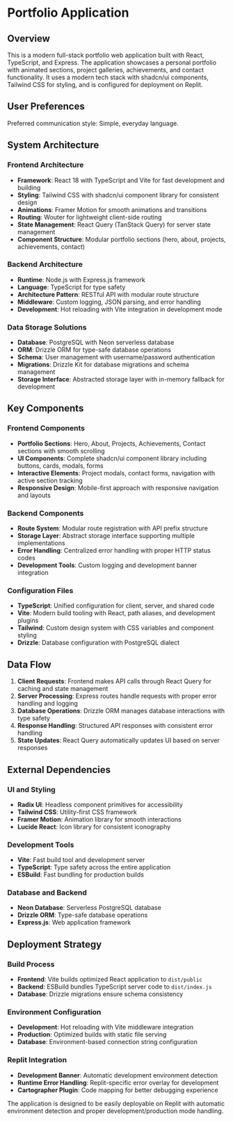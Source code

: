 # Portfolio Application

## Overview

This is a modern full-stack portfolio web application built with React, TypeScript, and Express. The application showcases a personal portfolio with animated sections, project galleries, achievements, and contact functionality. It uses a modern tech stack with shadcn/ui components, Tailwind CSS for styling, and is configured for deployment on Replit.

## User Preferences

Preferred communication style: Simple, everyday language.

## System Architecture

### Frontend Architecture
- **Framework**: React 18 with TypeScript and Vite for fast development and building
- **Styling**: Tailwind CSS with shadcn/ui component library for consistent design
- **Animations**: Framer Motion for smooth animations and transitions
- **Routing**: Wouter for lightweight client-side routing
- **State Management**: React Query (TanStack Query) for server state management
- **Component Structure**: Modular portfolio sections (hero, about, projects, achievements, contact)

### Backend Architecture
- **Runtime**: Node.js with Express.js framework
- **Language**: TypeScript for type safety
- **Architecture Pattern**: RESTful API with modular route structure
- **Middleware**: Custom logging, JSON parsing, and error handling
- **Development**: Hot reloading with Vite integration in development mode

### Data Storage Solutions
- **Database**: PostgreSQL with Neon serverless database
- **ORM**: Drizzle ORM for type-safe database operations
- **Schema**: User management with username/password authentication
- **Migrations**: Drizzle Kit for database migrations and schema management
- **Storage Interface**: Abstracted storage layer with in-memory fallback for development

## Key Components

### Frontend Components
- **Portfolio Sections**: Hero, About, Projects, Achievements, Contact sections with smooth scrolling
- **UI Components**: Complete shadcn/ui component library including buttons, cards, modals, forms
- **Interactive Elements**: Project modals, contact forms, navigation with active section tracking
- **Responsive Design**: Mobile-first approach with responsive navigation and layouts

### Backend Components
- **Route System**: Modular route registration with API prefix structure
- **Storage Layer**: Abstract storage interface supporting multiple implementations
- **Error Handling**: Centralized error handling with proper HTTP status codes
- **Development Tools**: Custom logging and development banner integration

### Configuration Files
- **TypeScript**: Unified configuration for client, server, and shared code
- **Vite**: Modern build tooling with React, path aliases, and development plugins
- **Tailwind**: Custom design system with CSS variables and component styling
- **Drizzle**: Database configuration with PostgreSQL dialect

## Data Flow

1. **Client Requests**: Frontend makes API calls through React Query for caching and state management
2. **Server Processing**: Express routes handle requests with proper error handling and logging
3. **Database Operations**: Drizzle ORM manages database interactions with type safety
4. **Response Handling**: Structured API responses with consistent error handling
5. **State Updates**: React Query automatically updates UI based on server responses

## External Dependencies

### UI and Styling
- **Radix UI**: Headless component primitives for accessibility
- **Tailwind CSS**: Utility-first CSS framework
- **Framer Motion**: Animation library for smooth interactions
- **Lucide React**: Icon library for consistent iconography

### Development Tools
- **Vite**: Fast build tool and development server
- **TypeScript**: Type safety across the entire application
- **ESBuild**: Fast bundling for production builds

### Database and Backend
- **Neon Database**: Serverless PostgreSQL database
- **Drizzle ORM**: Type-safe database operations
- **Express.js**: Web application framework

## Deployment Strategy

### Build Process
- **Frontend**: Vite builds optimized React application to `dist/public`
- **Backend**: ESBuild bundles TypeScript server code to `dist/index.js`
- **Database**: Drizzle migrations ensure schema consistency

### Environment Configuration
- **Development**: Hot reloading with Vite middleware integration
- **Production**: Optimized builds with static file serving
- **Database**: Environment-based connection string configuration

### Replit Integration
- **Development Banner**: Automatic development environment detection
- **Runtime Error Handling**: Replit-specific error overlay for development
- **Cartographer Plugin**: Code mapping for better debugging experience

The application is designed to be easily deployable on Replit with automatic environment detection and proper development/production mode handling.